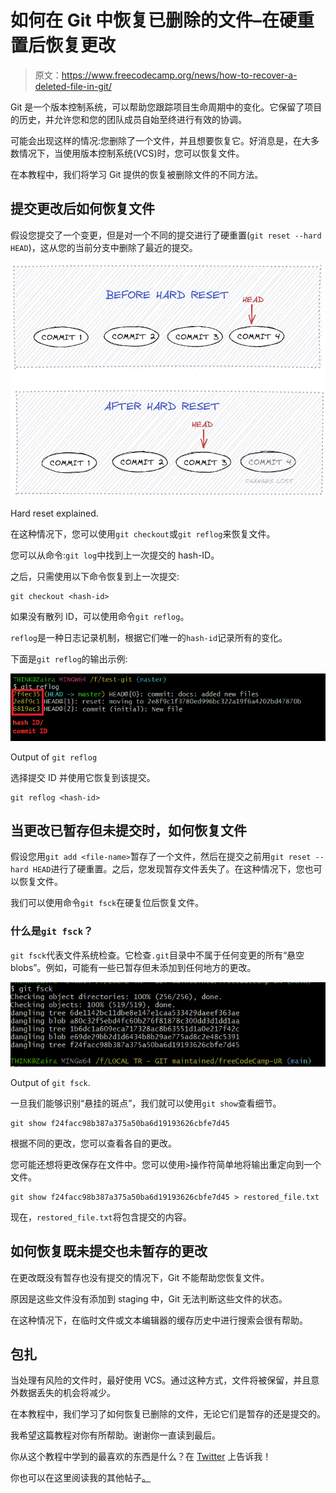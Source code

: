 # 如何在 Git 中恢复已删除的文件–在硬重置后恢复更改

> 原文：<https://www.freecodecamp.org/news/how-to-recover-a-deleted-file-in-git/>

Git 是一个版本控制系统，可以帮助您跟踪项目生命周期中的变化。它保留了项目的历史，并允许您和您的团队成员自始至终进行有效的协调。

可能会出现这样的情况:您删除了一个文件，并且想要恢复它。好消息是，在大多数情况下，当使用版本控制系统(VCS)时，您可以恢复文件。

在本教程中，我们将学习 Git 提供的恢复被删除文件的不同方法。

## 提交更改后如何恢复文件

假设您提交了一个变更，但是对一个不同的提交进行了硬重置(`git reset --hard HEAD`)，这从您的当前分支中删除了最近的提交。

![Untitled-2022-06-21-2120](img/ed2fc57c2ab0b10ac7304f9bed377dc2.png)

Hard reset explained.

在这种情况下，您可以使用`git checkout`或`git reflog`来恢复文件。

您可以从命令:`git log`中找到上一次提交的 hash-ID。

之后，只需使用以下命令恢复到上一次提交:

```
git checkout <hash-id>
```

如果没有散列 ID，可以使用命令`git reflog`。

`reflog`是一种日志记录机制，根据它们唯一的`hash-id`记录所有的变化。

下面是`git reflog`的输出示例:

![image-155](img/b8a0ea6694d8f03c0682bb1f43387b0f.png)

Output of `git reflog`

选择提交 ID 并使用它恢复到该提交。

```
git reflog <hash-id>
```

## 当更改已暂存但未提交时，如何恢复文件

假设您用`git add <file-name>`暂存了一个文件，然后在提交之前用`git reset --hard HEAD`进行了硬重置。之后，您发现暂存文件丢失了。在这种情况下，您也可以恢复文件。

我们可以使用命令`git fsck`在硬复位后恢复文件。

### 什么是`git fsck`？

`git fsck`代表文件系统检查。它检查`.git`目录中不属于任何变更的所有“悬空 blobs”。例如，可能有一些已暂存但未添加到任何地方的更改。

![image-154](img/e98693756bdba3ff7e9ebdcb871beb6a.png)

Output of `git fsck`.

一旦我们能够识别“悬挂的斑点”，我们就可以使用`git show`查看细节。

```
git show f24facc98b387a375a50ba6d19193626cbfe7d45
```

根据不同的更改，您可以查看各自的更改。

您可能还想将更改保存在文件中。您可以使用`>`操作符简单地将输出重定向到一个文件。

```
git show f24facc98b387a375a50ba6d19193626cbfe7d45 > restored_file.txt
```

现在，`restored_file.txt`将包含提交的内容。

## 如何恢复既未提交也未暂存的更改

在更改既没有暂存也没有提交的情况下，Git 不能帮助您恢复文件。

原因是这些文件没有添加到 staging 中，Git 无法判断这些文件的状态。

在这种情况下，在临时文件或文本编辑器的缓存历史中进行搜索会很有帮助。

## 包扎

当处理有风险的文件时，最好使用 VCS。通过这种方式，文件将被保留，并且意外数据丢失的机会将减少。

在本教程中，我们学习了如何恢复已删除的文件，无论它们是暂存的还是提交的。

我希望这篇教程对你有所帮助。谢谢你一直读到最后。

你从这个教程中学到的最喜欢的东西是什么？在 [Twitter](https://twitter.com/hira_zaira) 上告诉我！

你也可以在这里阅读我的其他帖子[。](https://www.freecodecamp.org/news/author/zaira/)